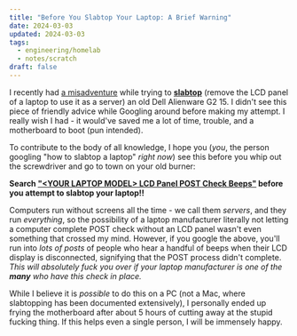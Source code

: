 ```yaml
---
title: "Before You Slabtop Your Laptop: A Brief Warning"
date: 2024-03-03
updated: 2024-03-03
tags:
  - engineering/homelab
  - notes/scratch
draft: false
---
```

I recently had [a misadventure](https://bsky.app/profile/spencer.chaoticgood.computer/post/3kljmrvqd2u2q) while trying to [**slabtop**](https://www.theverge.com/22965732/macbook-decapitation-slabtop-mod-mac-studio-event-rumor-keyboard-computer-diy) (remove the LCD panel of a laptop to use it as a server) an old Dell Alienware G2 15. I didn't see this piece of friendly advice while Googling around before making my attempt. I really wish I had - it would've saved me a lot of time, trouble, and a motherboard to boot (pun intended).

To contribute to the body of all knowledge, I hope you (*you*, the person googling "how to slabtop a laptop" *right now*) see this before you whip out the screwdriver and go to town on your old burner:

**Search ["\<YOUR LAPTOP MODEL\> LCD Panel POST Check Beeps"](https://gprivate.com/69t8y) before you attempt to slabtop your laptop!!**

Computers run without screens all the time - we call them *servers*, and they run *everything*, so the possibility of a laptop manufacturer literally not letting a computer complete POST check without an LCD panel wasn't even something that crossed my mind. However, if you google the above, you'll run into *lots of posts* of people who hear a handful of beeps when their LCD display is disconnected, signifying that the POST process didn't complete. *This will absolutely fuck you over if your laptop manufacturer is one of the **many** who have this check in place.*

While I believe it is *possible* to do this on a PC (not a Mac, where slabtopping has been documented extensively), I personally ended up frying the motherboard after about 5 hours of cutting away at the stupid fucking thing. If this helps even a single person, I will be immensely happy.